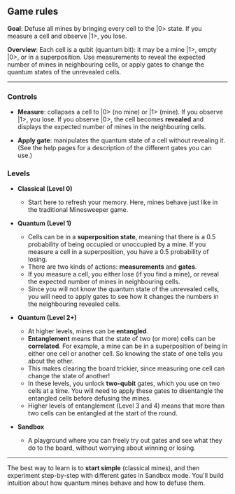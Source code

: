 ## Game rules

**Goal**: Defuse all mines by bringing every cell to the |0> state. If you measure a cell and observe |1>, you lose.

**Overview**: Each cell is a qubit (quantum bit): it may be a mine |1>, empty |0>, or in a superposition. Use measurements to reveal the expected number of mines in neighbouring cells, or apply gates to change the quantum states of the unrevealed cells.

---

### Controls

- **Measure**: collapses a cell to |0> (no mine) or |1> (mine). If you observe |1>, you lose. If you observe |0>, the cell becomes **revealed** and displays the expected number of mines in the neighbouring cells.

- **Apply gate**: manipulates the quantum state of a cell without revealing it. (See the help pages for a description of the different gates you can use.)

### Levels

- **Classical (Level 0)**

    - Start here to refresh your memory. Here, mines behave just like in the traditional Minesweeper game.

- **Quantum (Level 1)**

    - Cells can be in a **superposition state**, meaning that there is a 0.5 probability of being occupied or unoccupied by a mine. If you measure a cell in a superposition, you have a 0.5 probability of losing.
    - There are two kinds of actions: **measurements** and **gates**.
    - If you measure a cell, you either lose (if you find a mine), or reveal the expected number of mines in neighbouring cells.
    - Since you will not know the quantum state of the unrevealed cells, you will need to apply gates to see how it changes the numbers in the neighbouring revealed cells.

- **Quantum (Level 2+)**

    - At higher levels, mines can be **entangled**.
    - **Entanglement** means that the state of two (or more) cells can be **correlated**. For example, a mine can be in a superposition of being in either one cell or another cell. So knowing the state of one tells you about the other.
    - This makes clearing the board trickier, since measuring one cell can change the state of another!
    - In these levels, you unlock **two-qubit** gates, which you use on two cells at a time. You will need to apply these gates to disentangle the entangled cells before defusing the mines.
    - Higher levels of entanglement (Level 3 and 4) means that more than two cells can be entangled at the start of the round.

- **Sandbox**

    - A playground where you can freely try out gates and see what they do to the board, without worrying about winning or losing.

---

The best way to learn is to **start simple** (classical mines), and then experiment step-by-step with different gates in Sandbox mode. You'll build intuition about how quantum mines behave and how to defuse them.
